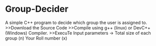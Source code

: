 # Group-Decider
A simple C++ program to decide which group the user is assigned to.
	>>Download the Source Code
	>>Compile using g++ (linux) or DevC++(Windows) Compiler.
	>>ExecuTe
Input parameters ->
	Total size of each group (n)
	Your Roll number (x)